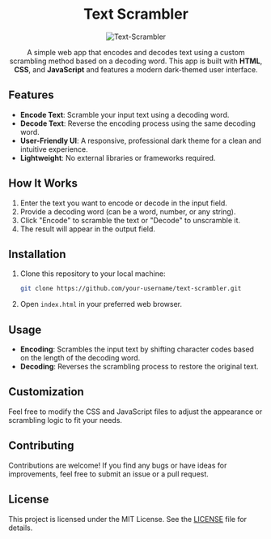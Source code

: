 <div align="center">

# Text Scrambler

![Text-Scrambler](https://github.com/user-attachments/assets/a1a25561-5aa5-41be-92d0-ee208f4c25af)

A simple web app that encodes and decodes text using a custom scrambling method based on a decoding word. This app is built with **HTML**, **CSS**, and **JavaScript** and features a modern dark-themed user interface.

</div>

## Features
- **Encode Text**: Scramble your input text using a decoding word.
- **Decode Text**: Reverse the encoding process using the same decoding word.
- **User-Friendly UI**: A responsive, professional dark theme for a clean and intuitive experience.
- **Lightweight**: No external libraries or frameworks required.


## How It Works
1. Enter the text you want to encode or decode in the input field.
2. Provide a decoding word (can be a word, number, or any string).
3. Click "Encode" to scramble the text or "Decode" to unscramble it.
4. The result will appear in the output field.

## Installation
1. Clone this repository to your local machine:
   ```bash
   git clone https://github.com/your-username/text-scrambler.git
   ```
2. Open `index.html` in your preferred web browser.

## Usage
- **Encoding**: Scrambles the input text by shifting character codes based on the length of the decoding word.
- **Decoding**: Reverses the scrambling process to restore the original text.

## Customization
Feel free to modify the CSS and JavaScript files to adjust the appearance or scrambling logic to fit your needs.

## Contributing
Contributions are welcome! If you find any bugs or have ideas for improvements, feel free to submit an issue or a pull request.

## License
This project is licensed under the MIT License. See the [LICENSE](LICENSE) file for details.
